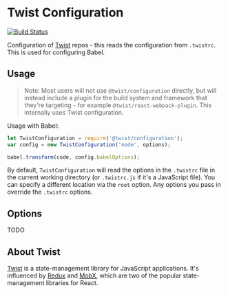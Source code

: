 # Twist Configuration

[![Build Status](https://travis-ci.org/adobe/twist-configuration.svg?branch=master)](https://travis-ci.org/adobe/twist-configuration)

Configuration of [Twist](http://github.com/adobe/twist) repos - this reads the configuration from `.twistrc`. This is used for configuring Babel.

## Usage

> Note: Most users will not use `@twist/configuration` directly, but will instead include a plugin for the build system and framework that they're targeting - for example `@twist/react-webpack-plugin`. This internally uses Twist configuration.

Usage with Babel:

```js
let TwistConfiguration = require('@twist/configuration');
var config = new TwistConfiguration('node', options);

babel.transform(code, config.babelOptions);
```

By default, `TwistConfiguration` will read the options in the `.twistrc` file in the current working directory (or `.twistrc.js` if it's a JavaScript file). You can specify a different location via the `root` option. Any options you pass in override the `.twistrc` options.


## Options

TODO

## About Twist

[Twist](http://github.com/adobe/twist) is a state-management library for JavaScript applications. It's influenced by [Redux](http://redux.js.org/) and [MobX](https://github.com/mobxjs/mobx), which are two of the popular state-management libraries for React.

